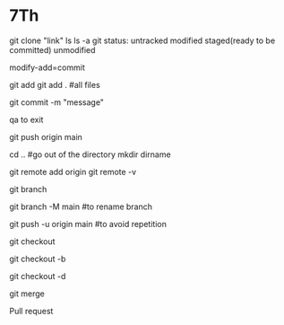 # 7Th
git clone "link"
ls
ls -a
git status:
untracked
modified
staged(ready to be committed)
unmodified

modify-add=commit

git add <filename>
git add .      #all files

git commit -m "message"

qa to exit

git push origin main


cd ..    #go out of the directory
mkdir dirname

git remote add origin <link>
git remote -v

git branch

git branch -M main   #to rename branch

git push -u origin main   #to avoid repetition

git checkout  <branch name>

git checkout -b <new branch name>

git checkout -d <branch name to be deleted being in main branch>

git merge <branch name>

Pull request


